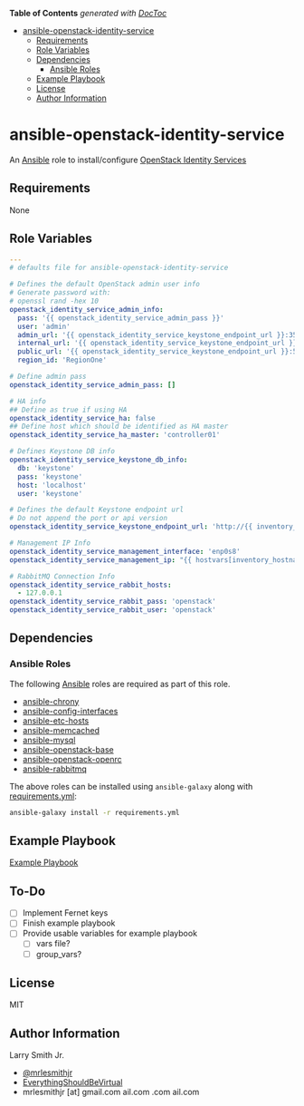 <!-- START doctoc generated TOC please keep comment here to allow auto update -->

<!-- DON'T EDIT THIS SECTION, INSTEAD RE-RUN doctoc TO UPDATE -->

**Table of Contents**  _generated with [DocToc](https://github.com/thlorenz/doctoc)_

-   [ansible-openstack-identity-service](#ansible-openstack-identity-service)
    -   [Requirements](#requirements)
    -   [Role Variables](#role-variables)
    -   [Dependencies](#dependencies)
        -   [Ansible Roles](#ansible-roles)
    -   [Example Playbook](#example-playbook)
    -   [License](#license)
    -   [Author Information](#author-information)

<!-- END doctoc generated TOC please keep comment here to allow auto update -->

# ansible-openstack-identity-service

An [Ansible](https://www.ansible.com) role to install/configure [OpenStack Identity Services](https://docs.openstack.org/ocata/install-guide-ubuntu/common/get-started-identity.html)

## Requirements

None

## Role Variables

```yaml
---
# defaults file for ansible-openstack-identity-service

# Defines the default OpenStack admin user info
# Generate password with:
# openssl rand -hex 10
openstack_identity_service_admin_info:
  pass: '{{ openstack_identity_service_admin_pass }}'
  user: 'admin'
  admin_url: '{{ openstack_identity_service_keystone_endpoint_url }}:35357/v3/'
  internal_url: '{{ openstack_identity_service_keystone_endpoint_url }}:5000/v3/'
  public_url: '{{ openstack_identity_service_keystone_endpoint_url }}:5000/v3/'
  region_id: 'RegionOne'

# Define admin pass
openstack_identity_service_admin_pass: []

# HA info
## Define as true if using HA
openstack_identity_service_ha: false
## Define host which should be identified as HA master
openstack_identity_service_ha_master: 'controller01'

# Defines Keystone DB info
openstack_identity_service_keystone_db_info:
  db: 'keystone'
  pass: 'keystone'
  host: 'localhost'
  user: 'keystone'

# Defines the default Keystone endpoint url
# Do not append the port or api version
openstack_identity_service_keystone_endpoint_url: 'http://{{ inventory_hostname }}'

# Management IP Info
openstack_identity_service_management_interface: 'enp0s8'
openstack_identity_service_management_ip: "{{ hostvars[inventory_hostname]['ansible_'+openstack_compute_service_compute_management_interface]['ipv4']['address'] }}"

# RabbitMQ Connection Info
openstack_identity_service_rabbit_hosts:
  - 127.0.0.1
openstack_identity_service_rabbit_pass: 'openstack'
openstack_identity_service_rabbit_user: 'openstack'
```

## Dependencies

### Ansible Roles

The following [Ansible](https://www.ansible.com) roles are required as part of
this role.

-   [ansible-chrony](https://github.com/mrlesmithjr/ansible-chrony)
-   [ansible-config-interfaces](https://github.com/mrlesmithjr/ansible-config-interfaces)
-   [ansible-etc-hosts](https://github.com/mrlesmithjr/ansible-etc-hosts)
-   [ansible-memcached](https://github.com/mrlesmithjr/ansible-memcached)
-   [ansible-mysql](https://github.com/mrlesmithjr/ansible-mysql)
-   [ansible-openstack-base](https://github.com/mrlesmithjr/ansible-openstack-base)
-   [ansible-openstack-openrc](https://github.com/mrlesmithjr/ansible-openstack-openrc)
-   [ansible-rabbitmq](https://github.com/mrlesmithjr/ansible-rabbitmq)

The above roles can be installed using `ansible-galaxy` along with [requirements.yml](./requirements.yml):

```bash
ansible-galaxy install -r requirements.yml
```

## Example Playbook

[Example Playbook](./playbook.yml)

## To-Do

-   [ ] Implement Fernet keys
-   [ ] Finish example playbook
-   [ ] Provide usable variables for example playbook
    -   [ ] vars file?
    -   [ ] group_vars?

## License

MIT

## Author Information

Larry Smith Jr.

-   [@mrlesmithjr](https://www.twitter.com/mrlesmithjr)
-   [EverythingShouldBeVirtual](http://www.everythingshouldbevirtual.com)
-   mrlesmithjr [at] gmail.com
    ail.com
    .com
        ail.com
